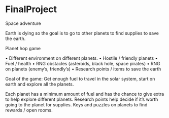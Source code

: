 # FinalProject


Space adventure

Earth is dying so the goal is to go to other planets to find supplies to save the earth.

Planet hop game

•	Different environment on different planets.
•	Hostile / friendly planets
•	Fuel / health
•	RNG obstacles (asteroids, black hole, space pirates)
•	RNG on planets (enemy’s, friendly’s)
•	Research points / items to save the earth


Goal of the game:
Get enough fuel to travel in the solar system, start on earth and explore all the planets.



Each planet has a minimum amount of fuel and has the chance to give extra to help explore different planets. Research points help decide if it’s worth going to the planet for supplies. 
Keys and puzzles on planets to find rewards / open rooms.
